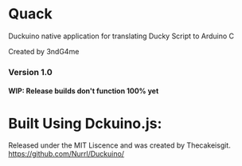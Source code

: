 # Quack
Duckuino native application for translating Ducky Script to Arduino C


Created by 3ndG4me

### Version 1.0
#### WIP: Release builds don't function 100% yet
<!-- 
- MacOs: [Download](https://github.com/3ndG4me/Quack/raw/master/release-builds/Quack.dmg)
- Linux (debian): [Download](https://github.com/3ndG4me/Quack/raw/master/release-builds/Quack_1.0.0_amd64.deb)
- Windows: [Download](https://github.com/3ndG4me/Quack/raw/master/release-builds/windows-installer/Quack-Install.exe)
-->


# Built Using Dckuino.js:
Released under the MIT Liscence and was created by Thecakeisgit.
https://github.com/Nurrl/Duckuino/

